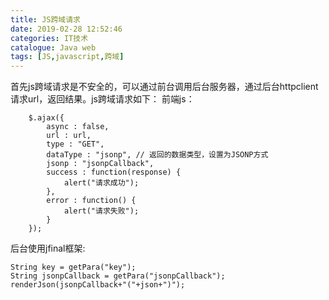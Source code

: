 ```yaml
---
title: JS跨域请求
date: 2019-02-28 12:52:46
categories: IT技术
catalogue: Java web
tags: [JS,javascript,跨域]
---
```

首先js跨域请求是不安全的，可以通过前台调用后台服务器，通过后台httpclient请求url，返回结果。js跨域请求如下：
前端js：
```
	$.ajax({
		async : false,
		url : url,
		type : "GET",
		dataType : "jsonp", // 返回的数据类型，设置为JSONP方式
		jsonp : "jsonpCallback",
		success : function(response) {
			alert("请求成功");
		},
		error : function() {
			alert("请求失败");
		}
	});
```
<!--more-->
后台使用jfinal框架:
```
String key = getPara("key");
String jsonpCallback = getPara("jsonpCallback");
renderJson(jsonpCallback+"("+json+")");
```